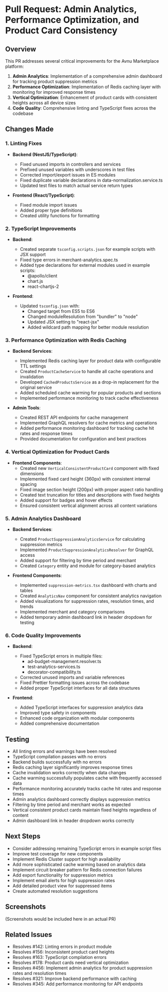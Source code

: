 # Pull Request: Admin Analytics, Performance Optimization, and Product Card Consistency

## Overview
This PR addresses several critical improvements for the Avnu Marketplace platform:
1. **Admin Analytics**: Implementation of a comprehensive admin dashboard for tracking product suppression metrics
2. **Performance Optimization**: Implementation of Redis caching layer with monitoring for improved response times
3. **Vertical Optimization**: Enhancement of product cards with consistent heights across all device sizes
4. **Code Quality**: Comprehensive linting and TypeScript fixes across the codebase

## Changes Made

### 1. Linting Fixes
- **Backend (NestJS/TypeScript)**:
  - Fixed unused imports in controllers and services
  - Prefixed unused variables with underscores in test files
  - Corrected import/export issues in ES modules
  - Fixed duplicate variable declarations in data-normalization.service.ts
  - Updated test files to match actual service return types

- **Frontend (React/TypeScript)**:
  - Fixed module import issues
  - Added proper type definitions
  - Created utility functions for formatting

### 2. TypeScript Improvements
- **Backend**:
  - Created separate `tsconfig.scripts.json` for example scripts with JSX support
  - Fixed type errors in merchant-analytics.spec.ts
  - Added type declarations for external modules used in example scripts:
    - @apollo/client
    - chart.js
    - react-chartjs-2

- **Frontend**:
  - Updated `tsconfig.json` with:
    - Changed target from ES5 to ES6
    - Changed moduleResolution from "bundler" to "node"
    - Updated JSX setting to "react-jsx"
    - Added wildcard path mapping for better module resolution

### 3. Performance Optimization with Redis Caching
- **Backend Services**:
  - Implemented Redis caching layer for product data with configurable TTL settings
  - Created `ProductCacheService` to handle all cache operations and invalidation
  - Developed `CachedProductsService` as a drop-in replacement for the original service
  - Added scheduled cache warming for popular products and sections
  - Implemented performance monitoring to track cache effectiveness

- **Admin Tools**:
  - Created REST API endpoints for cache management
  - Implemented GraphQL resolvers for cache metrics and operations
  - Added performance monitoring dashboard for tracking cache hit rates and response times
  - Provided documentation for configuration and best practices

### 4. Vertical Optimization for Product Cards
- **Frontend Components**:
  - Created new `VerticalConsistentProductCard` component with fixed dimensions
  - Implemented fixed card height (360px) with consistent internal spacing
  - Fixed image section height (200px) with proper aspect ratio handling
  - Created text truncation for titles and descriptions with fixed heights
  - Added support for badges and hover effects
  - Ensured consistent vertical alignment across all content variations

### 5. Admin Analytics Dashboard
- **Backend Services**:
  - Created `ProductSuppressionAnalyticsService` for calculating suppression metrics
  - Implemented `ProductSuppressionAnalyticsResolver` for GraphQL access
  - Added support for filtering by time period and merchant
  - Created `Category` entity and module for category-based analytics

- **Frontend Components**:
  - Implemented `suppression-metrics.tsx` dashboard with charts and tables
  - Created `AnalyticsNav` component for consistent analytics navigation
  - Added visualizations for suppression rates, resolution times, and trends
  - Implemented merchant and category comparisons
  - Added temporary admin dashboard link in header dropdown for testing

### 6. Code Quality Improvements
- **Backend**:
  - Fixed TypeScript errors in multiple files:
    - ad-budget-management.resolver.ts
    - test-analytics-services.ts
    - decorator-compatibility.ts
  - Corrected unused imports and variable references
  - Fixed Prettier formatting issues across the codebase
  - Added proper TypeScript interfaces for all data structures

- **Frontend**:
  - Added TypeScript interfaces for suppression analytics data
  - Improved type safety in components
  - Enhanced code organization with modular components
  - Added comprehensive documentation

## Testing
- All linting errors and warnings have been resolved
- TypeScript compilation passes with no errors
- Backend builds successfully with no errors
- Redis caching layer significantly improves response times
- Cache invalidation works correctly when data changes
- Cache warming successfully populates cache with frequently accessed data
- Performance monitoring accurately tracks cache hit rates and response times
- Admin analytics dashboard correctly displays suppression metrics
- Filtering by time period and merchant works as expected
- Vertical consistent product cards maintain fixed heights regardless of content
- Admin dashboard link in header dropdown works correctly

## Next Steps
- Consider addressing remaining TypeScript errors in example script files
- Improve test coverage for new components
- Implement Redis Cluster support for high availability
- Add more sophisticated cache warming based on analytics data
- Implement circuit breaker pattern for Redis connection failures
- Add export functionality for suppression metrics
- Implement email alerts for high suppression rates
- Add detailed product view for suppressed items
- Create automated resolution suggestions

## Screenshots
(Screenshots would be included here in an actual PR)

## Related Issues
- Resolves #142: Linting errors in product module
- Resolves #156: Inconsistent product card heights
- Resolves #163: TypeScript compilation errors
- Resolves #178: Product cards need vertical optimization
- Resolves #456: Implement admin analytics for product suppression rates and resolution times
- Resolves #321: Improve backend performance with caching
- Resolves #345: Add performance monitoring for API endpoints
